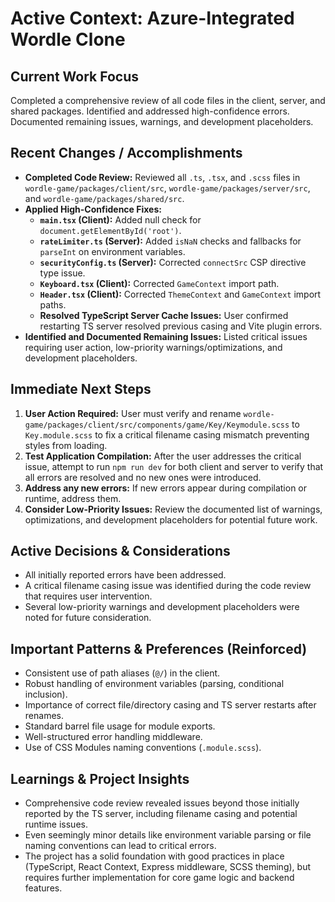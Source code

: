 # Active Context: Azure-Integrated Wordle Clone

## Current Work Focus
Completed a comprehensive review of all code files in the client, server, and shared packages. Identified and addressed high-confidence errors. Documented remaining issues, warnings, and development placeholders.

## Recent Changes / Accomplishments
-   **Completed Code Review:** Reviewed all `.ts`, `.tsx`, and `.scss` files in `wordle-game/packages/client/src`, `wordle-game/packages/server/src`, and `wordle-game/packages/shared/src`.
-   **Applied High-Confidence Fixes:**
    -   **`main.tsx` (Client):** Added null check for `document.getElementById('root')`.
    -   **`rateLimiter.ts` (Server):** Added `isNaN` checks and fallbacks for `parseInt` on environment variables.
    -   **`securityConfig.ts` (Server):** Corrected `connectSrc` CSP directive type issue.
    -   **`Keyboard.tsx` (Client):** Corrected `GameContext` import path.
    -   **`Header.tsx` (Client):** Corrected `ThemeContext` and `GameContext` import paths.
    -   **Resolved TypeScript Server Cache Issues:** User confirmed restarting TS server resolved previous casing and Vite plugin errors.
-   **Identified and Documented Remaining Issues:** Listed critical issues requiring user action, low-priority warnings/optimizations, and development placeholders.

## Immediate Next Steps
1.  **User Action Required:** User must verify and rename `wordle-game/packages/client/src/components/game/Key/Keymodule.scss` to `Key.module.scss` to fix a critical filename casing mismatch preventing styles from loading.
2.  **Test Application Compilation:** After the user addresses the critical issue, attempt to run `npm run dev` for both client and server to verify that all errors are resolved and no new ones were introduced.
3.  **Address any new errors:** If new errors appear during compilation or runtime, address them.
4.  **Consider Low-Priority Issues:** Review the documented list of warnings, optimizations, and development placeholders for potential future work.

## Active Decisions & Considerations
-   All initially reported errors have been addressed.
-   A critical filename casing issue was identified during the code review that requires user intervention.
-   Several low-priority warnings and development placeholders were noted for future consideration.

## Important Patterns & Preferences (Reinforced)
-   Consistent use of path aliases (`@/`) in the client.
-   Robust handling of environment variables (parsing, conditional inclusion).
-   Importance of correct file/directory casing and TS server restarts after renames.
-   Standard barrel file usage for module exports.
-   Well-structured error handling middleware.
-   Use of CSS Modules naming conventions (`.module.scss`).

## Learnings & Project Insights
-   Comprehensive code review revealed issues beyond those initially reported by the TS server, including filename casing and potential runtime issues.
-   Even seemingly minor details like environment variable parsing or file naming conventions can lead to critical errors.
-   The project has a solid foundation with good practices in place (TypeScript, React Context, Express middleware, SCSS theming), but requires further implementation for core game logic and backend features.
